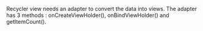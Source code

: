 Recycler view needs an adapter to convert the data into views. The adapter has 3 methods : onCreateViewHolder(), onBindViewHolder() and getItemCount().

